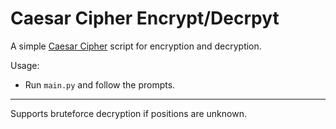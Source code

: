 # Caesar Cipher Encrypt/Decrpyt

A simple [Caesar Cipher](https://en.wikipedia.org/wiki/Caesar_cipher) script for encryption and decryption.

Usage:
* Run `main.py` and follow the prompts.
___
Supports bruteforce decryption if positions are unknown.
